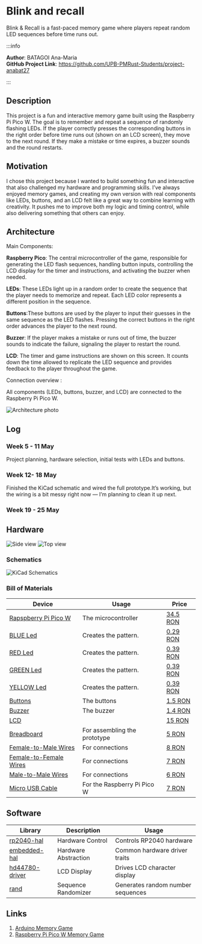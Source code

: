 # Blink and recall

Blink & Recall is a fast-paced memory game where players repeat random LED sequences before time runs out.

:::info 

**Author**: BATAGOI Ana-Maria \
**GitHub Project Link**: https://github.com/UPB-PMRust-Students/project-anabat27

:::

## Description

This project is a fun and interactive memory game built using the Raspberry Pi Pico W. The goal is to remember and repeat a sequence of randomly flashing LEDs. If the player correctly presses the corresponding buttons in the right order before time runs out (shown on an LCD screen), they move to the next round. If they make a mistake or time expires, a buzzer sounds and the round restarts.

## Motivation

I chose this project because I wanted to build something fun and interactive that also challenged my hardware and programming skills. I’ve always enjoyed memory games, and creating my own version with real components like LEDs, buttons, and an LCD felt like a great way to combine learning with creativity. It pushes me to improve both my logic and timing control, while also delivering something that others can enjoy.

## Architecture 

Main Components:

**Raspberry Pico**: The central microcontroller of the game, responsible for generating the LED flash sequences, handling button inputs, controlling the LCD display for the timer and instructions, and activating the buzzer when needed.
    
**LEDs**: These LEDs light up in a random order to create the sequence that the player needs to memorize and repeat. Each LED color represents a different position in the sequence.
    
**Buttons**:These buttons are used by the player to input their guesses in the same sequence as the LED flashes. Pressing the correct buttons in the right order advances the player to the next round.
    
**Buzzer**:  If the player makes a mistake or runs out of time, the buzzer sounds to indicate the failure, signaling the player to restart the round.

**LCD**: The timer and game instructions are shown on this screen. It counts down the time allowed to replicate the LED sequence and provides feedback to the player throughout the game.

Connection overview : 

All components (LEDs, buttons, buzzer, and LCD) are connected to the Raspberry Pi Pico W.

   ![Architecture photo](./Architecture.svg)



## Log

<!-- write every week your progress here -->

### Week 5 - 11 May
Project planning, hardware selection, initial tests with LEDs and buttons.

### Week 12- 18 May
Finished the KiCad schematic and wired the full prototype.It’s working, but the wiring is a bit messy right now — I’m planning to clean it up next.

### Week 19 - 25 May


## Hardware
 ![Side view](./poza_parte.webp)
 ![Top view](./poza_sus.webp)
### Schematics

 ![KiCad Schematics](./kicad.svg)

### Bill of Materials

<!-- Fill out this table with all the hardware components that you might need.

The format is 
```
| [Device](link://to/device) | This is used ... | [price](link://to/store) |

```

-->

| Device | Usage | Price |
|--------|--------|-------|
| [Rapspberry Pi Pico W](https://www.raspberrypi.com/documentation/microcontrollers/pico-series.html) | The microcontroller | [34.5 RON](https://www.optimusdigital.ro/ro/placi-raspberry-pi/12394-raspberry-pi-pico-w.html?search_query=raspberry+pi+pico+w&results=26) |
| [BLUE Led](https://descargas.cetronic.es/WW05A3SBQ4-N.pdf) | Creates the pattern. | [0.29 RON](https://www.optimusdigital.ro/ro/optoelectronice-led-uri/12237-led-albastru-de-5-mm.html?search_query=LED+albastru&results=64) |
| [RED Led](https://www.farnell.com/datasheets/1498852.pdf) | Creates the pattern.  | [0.39 RON](https://www.optimusdigital.ro/ro/optoelectronice-led-uri/29-led-set-3-culori-x-10-pcs-fiecare.html?search_query=LED+albastru&results=64) |
| [GREEN Led](https://www.farnell.com/datasheets/2724776.pdf) | Creates the pattern.  | [0.39 RON](https://www.optimusdigital.ro/ro/optoelectronice-led-uri/38-led-verde.html?search_query=LED+albastru&results=64) |
| [YELLOW Led](https://www.farnell.com/datasheets/1660999.pdf) | Creates the pattern.  | [0.39 RON](https://www.optimusdigital.ro/ro/optoelectronice-led-uri/37-led-galben.html?search_query=LED+albastru&results=64) |
| [Buttons](https://www.electronicwings.com/components/pushbutton-switch-6-pin/1/datasheet) | The buttons | [1.5 RON](https://www.optimusdigital.ro/ro/butoane-i-comutatoare/1119-buton-6x6x6.html?search_query=BUTOANE&results=190) |
| [Buzzer](https://www.farnell.com/datasheets/2171929.pdf) | The buzzer | [1.4 RON](https://www.optimusdigital.ro/ro/audio-buzzere/633-buzzer-activ-de-5-v.html?search_query=BUzzer&results=61) |
| [LCD](https://www.farnell.com/datasheets/58820.pdf) | | [15 RON](https://www.optimusdigital.ro/ro/optoelectronice-lcd-uri/62-lcd-1602-cu-interfata-i2c-si-backlight-galben-verde.html?search_query=lcd&results=218) |
| [Breadboard](https://components101.com/sites/default/files/component_datasheet/Breadboard%20Datasheet.pdf) | For assembling the prototype | [5 RON](https://www.optimusdigital.ro/ro/prototipare-breadboard-uri/44-breadboard-400-points.html?search_query=BREADBORD&results=4) |
| [Female-to-Male Wires](https://www.tubesandmore.com/sites/default/files/associated_files/s-w604_spec.pdf) | For connections | [8 RON](https://www.optimusdigital.ro/ro/toate-produsele/877-set-fire-mama-tata-40p-15-cm.html?search_query=FIRE&results=429) |
| [Female-to-Female Wires](https://www.tubesandmore.com/sites/default/files/associated_files/s-w604_spec.pdf) | For connections | [7 RON](https://www.optimusdigital.ro/ro/fire-fire-mufate/881-set-fire-mama-mama-40p-15-cm.html?search_query=FIRE&results=429) |
| [Male-to-Male Wires](https://www.tubesandmore.com/sites/default/files/associated_files/s-w604_spec.pdf) | For connections | [6 RON](https://www.optimusdigital.ro/ro/fire-fire-mufate/886-set-fire-tata-tata-40p-15-cm.html?search_query=FIRE&results=429) |
| [Micro USB Cable](https://www.farnell.com/datasheets/2562324.pdf) | For the Raspberry Pi Pico W | [7 RON](https://www.optimusdigital.ro/ro/cabluri-cabluri-usb/497-cablu-micro-usb-1-m-negru.html?srsltid=AfmBOoozeNJX8JF0fHE585r9BX80C-0BVO7Po9wrUMpeRC0OaZvJtul4) |

## Software

| Library | Description | Usage |
|---------|-------------|-------|
|[rp2040-hal](https://github.com/rp-rs/rp-hal)|Hardware Control|Controls RP2040 hardware|
|[embedded-hal](https://github.com/rust-embedded/embedded-hal)|Hardware Abstraction |Common hardware driver traits|
|[hd44780-driver](https://github.com/JohnDoneth/hd44780-driver)|LCD Display |Drives LCD character display|
|[rand](https://github.com/rust-random/rand)|Sequence Randomizer |Generates random number sequences|

## Links

<!-- Add a few links that inspired you and that you think you will use for your project -->

1. [Arduino Memory Game](https://www.youtube.com/watch?v=FZLmSVf_AiY&ab_channel=RGInnovations)
2. [Raspberry Pi Pico W Memory Game](https://www.youtube.com/watch?v=e_GmsmDD8bI&ab_channel=LoriPfahler)
